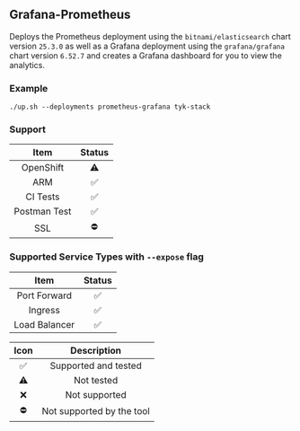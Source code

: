 ## Grafana-Prometheus
Deploys the Prometheus deployment using the `bitnami/elasticsearch` chart
version `25.3.0` as well as a Grafana deployment using the `grafana/grafana`
chart version `6.52.7` and creates a Grafana dashboard for you to view the
analytics.

### Example
```
./up.sh --deployments prometheus-grafana tyk-stack
```

### Support
|     Item     |       Status       |
|:------------:|:------------------:|
|  OpenShift   |     :warning:      |
|     ARM      | :white_check_mark: |
|   CI Tests   | :white_check_mark: |
| Postman Test | :white_check_mark: |
|     SSL      |     :no_entry:     |

### Supported Service Types with `--expose` flag
|     Item      |       Status       |
|:-------------:|:------------------:|
| Port Forward  | :white_check_mark: |
|    Ingress    | :white_check_mark: |
| Load Balancer | :white_check_mark: |

|        Icon        |        Description        |
|:------------------:|:-------------------------:|
| :white_check_mark: |   Supported and tested    |
|     :warning:      |        Not tested         |
|        :x:         |       Not supported       |
|     :no_entry:     | Not supported by the tool |
